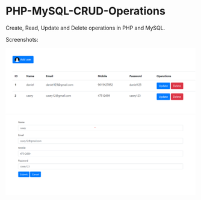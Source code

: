 # PHP-MySQL-CRUD-Operations

Create, Read, Update and Delete operations in PHP and MySQL.

Screenshots:

![alt text](<Screenshot .png>)
![alt text](Screenshot2.png)

